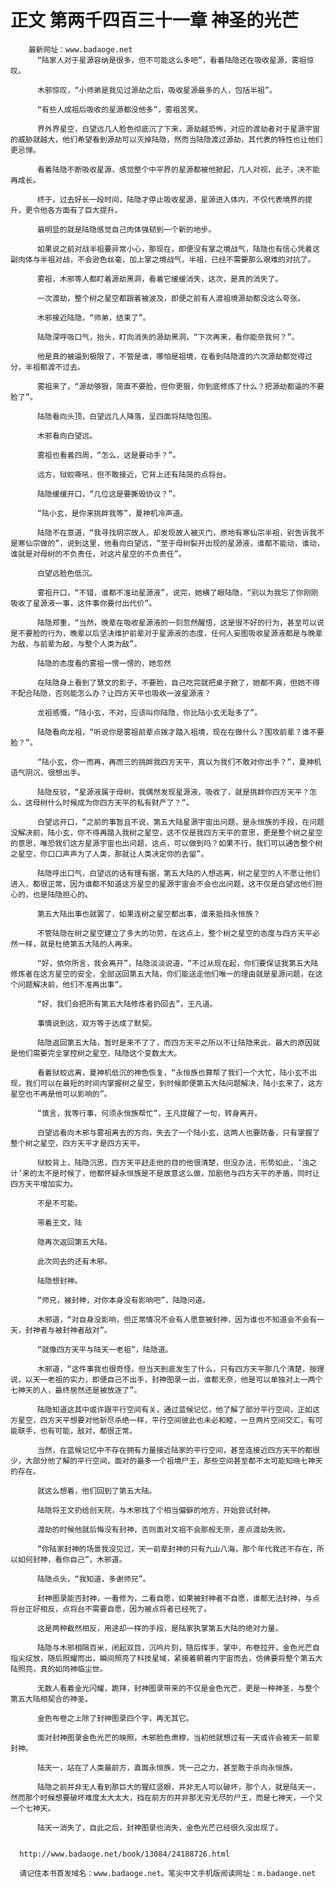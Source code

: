 # 正文 第两千四百三十一章 神圣的光芒
        最新网址：www.badaoge.net
          “陆家人对于星源容纳是很多，但不可能这么多吧”，看着陆隐还在吸收星源，雾祖惊叹。
      
          木邪惊叹，“小师弟是我见过源劫之后，吸收星源最多的人，包括半祖”。
      
          “有些人成祖后吸收的星源都没他多”，雾祖苦笑。
      
          界外界星空，白望远几人脸色彻底沉了下来，源劫越恐怖，对应的渡劫者对于星源宇宙的威胁就越大，他们希望看到源劫可以灭掉陆隐，然而当陆隐渡过源劫，其代表的特性也让他们更忌惮。
      
          看着陆隐不断吸收星源，感觉整个中平界的星源都被他掀起，几人对视，此子，决不能再成长。
      
          终于，过去好长一段时间，陆隐才停止吸收星源，星源进入体内，不仅代表境界的提升，更令他各方面有了巨大提升。
      
          最明显的就是陆隐感觉自己肉体强韧到一个新的地步。
      
          如果说之前对战半祖要异常小心，那现在，即便没有掌之境战气，陆隐也有信心凭着这副肉体与半祖对战，不会逊色丝毫，加上掌之境战气，半祖，已经不需要那么艰难的对抗了。
      
          雾祖，木邪等人都盯着源劫黑洞，看着它缓缓消失，这次，是真的消失了。
      
          一次渡劫，整个树之星空都跟着被波及，即便之前有人渡祖境源劫都没这么夸张。
      
          木邪接近陆隐，“师弟，结束了”。
      
          陆隐深呼吸口气，抬头，盯向消失的源劫黑洞，“下次再来，看你能奈我何？”。
      
          他是真的被逼到极限了，不管是谁，哪怕是祖境，在看到陆隐渡的六次源劫都觉得过分，半祖都渡不过去。
      
          雾祖来了，“源劫够狠，简直不要脸，但你更狠，你到底修炼了什么？把源劫都逼的不要脸了”。
      
          陆隐看向头顶，白望远几人降落，呈四面将陆隐包围。
      
          木邪看向白望远。
      
          雾祖也看着四周，“怎么，这是要动手？”。
      
          远方，狱蛟嘶吼，但不敢接近，它背上还有陆简的点将台。
      
          陆隐缓缓开口，“几位这是要撕毁协议？”。
      
          “陆小玄，是你来挑衅我等”，夏神机冷声道。
      
          陆隐不在意道，“我寻找玥宗故人，却发现故人被灭门，原地有寒仙宗半祖，别告诉我不是寒仙宗做的”，说到这里，他看向白望远，“至于母树裂开出现的星源液，谁都不能动，谁动，谁就是对母树的不负责任，对这片星空的不负责任”。
      
          白望远脸色低沉。
      
          雾祖开口，“不错，谁都不准动星源液”，说完，她横了眼陆隐，“别以为我忘了你刚刚吸收了星源液一事，这件事你要付出代价”。
      
          陆隐郑重，“当然，晚辈在吸收星源液的一刻忽然醒悟，这是很不好的行为，甚至可以说是不要脸的行为，晚辈以后坚决维护前辈对于星源液的态度，任何人妄图吸收星源液都是与晚辈为敌，与前辈为敌，与整个人类为敌”。
      
          陆隐的态度看的雾祖一愣一愣的，她忽然
      
          在陆隐身上看到了慧文的影子，不要脸，自己吃完就把桌子掀了，她都不爽，但她不得不配合陆隐，否则能怎么办？让四方天平也吸收一波星源液？
      
          龙祖感慨，“陆小玄，不对，应该叫你陆隐，你比陆小玄无耻多了”。
      
          陆隐看向龙祖，“听说你是雾祖前辈点拨才踏入祖境，现在在做什么？围攻前辈？谁不要脸？”。
      
          “陆小玄，你一而再，再而三的挑衅我四方天平，真以为我们不敢对你出手？”，夏神机语气阴沉，很想出手。
      
          陆隐反驳，“星源液属于母树，我偶然发现星源液，吸收了，就是挑衅你四方天平？怎么，这母树什么时候成为你四方天平的私有财产了？”。
      
          白望远开口，“之前的事暂且不说，第五大陆星源宇宙出问题，是永恒族的手段，在问题没解决前，陆小玄，你不得再踏入我树之星空，这不仅是我四方天平的意思，更是整个树之星空的意思，唯恐我们这方星源宇宙也出问题，这点，可以做到吗？如果不行，我们可以通告整个树之星空，你口口声声为了人类，那就让人类决定你的去留”。
      
          陆隐呼出口气，白望远的话有理有据，第五大陆的人想逃离，树之星空的人不愿让他们进入，都很正常，因为谁都不知道这方星空的星源宇宙会不会也出问题，这不仅是白望远他们担心的，也是陆隐担心的。
      
          第五大陆出事也就罢了，如果连树之星空都出事，谁来抵挡永恒族？
      
          不管陆隐在树之星空建立了多大的功劳，在这点上，整个树之星空的态度与四方天平必然一样，就是杜绝第五大陆的人再来。
      
          “好，依你所言，我会离开”，陆隐淡淡说道，“不过从现在起，你们要保证我第五大陆修炼者在这方星空的安全，全部送回第五大陆，你们能送走他们唯一的理由就是星源问题，在这个问题解决前，他们不准再出事”。
      
          “好，我们会把所有第五大陆修炼者扔回去”，王凡道。
      
          事情说到这，双方等于达成了默契。
      
          陆隐返回第五大陆，暂时是来不了了，而四方天平之所以不让陆隐来此，最大的原因就是他们需要完全掌控树之星空，陆隐这个变数太大。
      
          看着狱蛟远离，夏神机低沉的神色恢复，“永恒族也算帮了我们一个大忙，陆小玄不出现，我们可以在最短的时间内掌握树之星空，到时候即便第五大陆问题解决，陆小玄来了，这方星空也不再是他可以影响的”。
      
          “慎言，我等行事，何须永恒族帮忙”，王凡提醒了一句，转身离开。
      
          白望远看向木邪与雾祖离去的方向，失去了一个陆小玄，这两人也要防备，只有掌握了整个树之星空，四方天平才是四方天平。
      
          狱蛟背上，陆隐沉思，四方天平赶走他的目的他很清楚，但没办法，形势如此，‘浊之计’来的太不是时候了，他都怀疑永恒族是不是故意这么做，加剧他与四方天平的矛盾，同时让四方天平增加实力。
      
          不是不可能。
      
          带着王文，陆
      
          隐再次返回第五大陆。
      
          此次同去的还有木邪。
      
          陆隐想封神。
      
          “师兄，被封神，对你本身没有影响吧”，陆隐问道。
      
          木邪道，“对自身没影响，但正常情况不会有人愿意被封神，因为谁也不知道会不会有一天，封神者与被封神者敌对”。
      
          “就像四方天平与陆天一老祖”，陆隐道。
      
          木邪道，“这件事我也很奇怪，但当天到底发生了什么，只有四方天平那几个清楚，按理说，以天一老祖的实力，即便自己不出手，封神图录一出，谁都无奈，他是可以单独对上一两个七神天的人，最终居然还是被放逐了”。
      
          陆隐知道这其中或许跟平行空间有关，通过蓝候记忆，他了解了部分平行空间，正如这方星空，四方天平想要对他斩尽杀绝一样，平行空间彼此也未必和睦，一旦两片空间交汇，有可能联手，也有可能，敌对，都很正常。
      
          当然，在蓝候记忆中不存在拥有力量接近陆家的平行空间，甚至连接近四方天平的都很少，大部分他了解的平行空间，面对的最多一个祖境尸王，那些空间甚至都不太可能知晓七神天的存在。
      
          就这么想着，他们回到了第五大陆。
      
          陆隐将王文扔给创天院，与木邪找了个相当偏僻的地方，开始尝试封神。
      
          渡劫的时候他就后悔没有封神，否则面对文祖不会那般无奈，差点渡劫失败。
      
          “你陆家封神的场景我没见过，天一前辈封神的只有九山八海，那个年代我还不存在，所以如何封神，看你自己”，木邪道。
      
          陆隐点头，“我知道，多谢师兄”。
      
          封神图录能否封神，一看修为，二看自愿，如果被封神者不自愿，谁都无法封神，与点将台正好相反，点将台不需要自愿，因为被点将者已经死了。
      
          这是两种截然相反，用途却一样的手段，是陆家执掌第五大陆的绝对力量。
      
          陆隐与木邪相隔百米，闭起双目，沉吟片刻，随后挥手，掌中，布卷拉开，金色光芒自指尖绽放，随后照耀而出，瞬间照亮了科技星域，紧接着朝着内宇宙而去，仿佛要将整个第五大陆照亮，真的如同神临尘世。
      
          无数人看着金光闪耀，跪拜，封神图录带来的不仅是金色光芒，更是一种神圣，与整个第五大陆相契合的神圣。
      
          金色布卷之上除了封神图录四个字，再无其它。
      
          面对封神图录金色光芒的映照，木邪脸色肃穆，当初他就想过有一天或许会被天一前辈封神。
      
          陆天一，站在了人类最前方，直面永恒族，凭一己之力，甚至敢于杀向永恒族。
      
          陆隐之前并非无人看到那巨大的猩红竖眼，并非无人可以破坏，那个人，就是陆天一，然而那个时候想要破坏难度太大太大，挡在前方的并非那无穷无尽的尸王，而是七神天，一个又一个七神天。
      
          陆天一消失了，自此之后，封神图录也消失，金色光芒已经很久没出现了。
      
      
      http://www.badaoge.net/book/13084/24188726.html
      
      请记住本书首发域名：www.badaoge.net。笔尖中文手机版阅读网址：m.badaoge.net